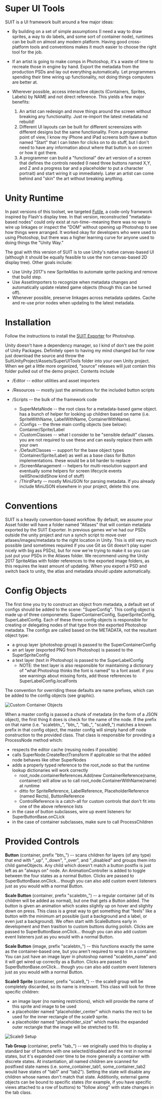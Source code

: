 Super UI Tools
======================================================
SUIT is a UI framework built around a few major ideas:

* By building on a set of simple assumptions (I need a way to draw sprites, a way to do labels, and some sort of container node), runtimes can be built on almost any modern platform. Having good cross-platform tools and conventions makes it much easier to choose the right tool for the job.
* If an artist is going to make comps in Photoshop, it's a waste of time to recreate those in engine by hand. Export the metadata from the production PSDs and lay out everything automatically. Let programmers spending their time wiring up functionality, not doing things computers are better at.
* Wherever possible, access interactive objects (Containers, Sprites, Labels) by NAME and not direct reference. This yields a few major benefits:

	1. An artist can redesign and move things around the screen without breaking any functionality. Just re-import the latest metadata nd rebuild!
	2. Different UI layouts can be built for different screensizes with different designs but the same functionality. From a programmer point of view, I know my iPhone and iPad screens both have a button named "Start" that I can listen for clicks on to do stuff, but I don't need to have any information about where that button is on screen or how it got there.
	3. A programmer can build a "functional" dev art version of a screen that defines the controls needed (I need three buttons named X,Y, and Z and a progress bar and a placeholder to put a character portrait) and start wiring it up immediately. Later an artist can come behind and "skin" the art without breaking anything.




Unity Runtime
======================================================
In past versions of this toolset, we targeted [Futile](https://github.com/MattRix/Futile), a code-only framework inspired by Flash's display tree. In that version, reconstructed "metadata-based nodes" could only exist at run-time--meaning there was no way to wire up linkages or inspect the "DOM" without opening up Photoshop to see how things were arranged. It worked okay for developers who were used to using Photoshop, but there was a higher learning curve for anyone used to doing things the "Unity Way."

The goal with this version of SUIT is to use Unity's native canvas-based UI (although it should be equally feasible to use the non canvas-based 2D display tree). Other goals include:

* Use Unity 2017's new SpriteAtlas to automate sprite packing and remove that build step.
* Use AssetImporters to recognize when metadata changes and automatically update related game objects (though this can be turned off).
* Whenever possible, preserve linkages across metadata updates. Cache and re-use prior nodes when updating to the latest metadata.

Installation
============================================================
Follow the instructions to install the [SUIT Exporter](https://github.com/usesuit/suit_exporter) for Photoshop.

Unity doesn't have a dependency manager, so I kind of don't see the point of Unity Packages. Definitely open to having my mind changed but for now just download the source and throw the SuitUnityProject/Assets/SuperUITools folder into your own Unity project. When we get a little more organized, "source" releases will just contain this folder pulled out of the demo project. Contents include

* /Editor -- editor utilities and asset importers
* /Resources -- mostly just the animations for the included button scripts
* /Scripts -- the bulk of the framework code
	
	* SuperMetaNode -- the root class for a metadata-based game object. has a bunch of helper for looking up children based on name (i.e. SpriteWithName, LabelWithName, ContainerWithName).
	* /Configs -- the three main config objects (see below): Container/Sprite/Label
	* /CustomClasses -- what I consider to be "sensible default" classes. you are not required to use these and can easily replace them with your own
	* /DefaultClasses -- support for the base object types (Container/Sprite/Label) as well as a base class for Button implementations. these would be a bit harder to replace
	* /ScreenManagement -- helpers for multi-resolution support and eventually some helpers for screen lifecycle events (willShow/didShow kind of stuff)
	* /ThirdParty -- mostly MiniJSON for parsing metadata. If you already include MiniJSON elsewhere in your project, delete this one.


Conventions
============================================================
SUIT is a heavily convention-based workflow. By default, we assume your Asset folder will have a folder named "Atlases" that will contain metadata exported by the SUIT Exporter. In previous games we've had our PSDs outside the unity project and run a synch script to move over atlases/images/metadata to the right location in Unity. This is still very much possible (and sometimes required if you use Git as Git doesn't play super nicely with big ass PSDs), but for now we're trying to make it so you can just put your PSDs in the Atlases folder. We recommend using the Unity 2017 SpriteAtlas with folder references to the exported image folders, as this requires the least amount of updating. When you export a PSD and switch back to unity, the atlas and metadata should update automatically.


Config Objects
============================================================
The first time you try to construct an object from metadata, a default set of configs should be added to the scene: "SuperConfig". This config object is made up of three componenets: SuperContainerConfig, SuperSpriteConfig, SuperLabelConfig. Each of these three config objects is responsible for creating or delegating nodes of that type from the exported Photoshop metadata. The configs are called based on the METADATA, not the resultant object type:

* a group layer (photoshop group) is passed to the SuperContainerConfig
* an art layer (exported PNG from Photoshop) is passed to the SuperSpriteConfig
* a text layer (text in Photoshop) is passed to the SuperLabelConfig
	* NOTE: the text layer is also responsible for maintaining a dictionary of "what Photoshop thinks the font is named" to a font asset. if you see warnings about missing fonts, add those references to SuperLabelConfig.localFonts

The convention for overriding these defaults are name prefixes, which can be added to the config objects (see graphic).

![Custom Container Objects](/readme/custom_config.png)

When a master config is passed a chunk of metadata (in the form of a JSON object), the first thing it does is check for the name of the node. If the prefix on that name (i.e. "scalebtn_", "btn_", "tab_", "scale9_") matches a known prefix in that config object, the master config will simply hand off node construction to the provided class. That class is responsible for providing a ProcessNode method which:

* respects the editor cache (reusing nodes if possible)
* calls SuperNode.CreateRectTransform if applicable so that the added node behaves like other SuperNodes
* adds a properly typed reference to the root_node so that the runtime lookup dictionaries will work correctly
	* root_node.containerReferences.Add(new ContainerReference(name, container)) will allow us to call root_node.ContainerWithName(name) at runtime
	* ditto for SpriteReference, LabelReference, PlaceholderReference (named Rects), ButtonReference
	* ControlReference is a catch-all for custom controls that don't fit into one of the above reference lists
* in the case of button subclasses, wire up event listeners for SuperButtonBase.onCLick
* in the case of container subclasses, make sure to call ProcessChildren

Provided Controls
============================================================
**Button** (container, prefix "btn_") -- scans children for layers (of any type) that end with "_up", "_down", "_over", and "_disabled" and groups them into child gameObjects. Any child which doesn't match a button postfix is just left as an "always on" node. An AnimationController is added to toggle between the four states as a normal Button. Clicks are passed to SuperButtonBase.onClick... though you can also add custom event listeners just as you would with a normal Button.

**Scale Button** (container, prefix "scalebtn_") -- a regular container (all of its children will be added as normal), but one that gets a Button added. The button is given an animation which scales slightly up on hover and slighlty down on press. This class is a great way to get something that "feels" like a button with the minimum art possible (just a background and a label, or even just a background). We often start with ScaleButtons early in development and then trasition to custom buttons during polish. Clicks are passed to SuperButtonBase.onClick... though you can also add custom event listeners just as you would with a normal Button.

**Scale Button** (image, prefix "scalebtn_") -- this functions exactly the same as the container-based one, but you aren't required to wrap it in a container. You can just have an image layer in photoshop named "scalebtn_name" and it will get wired up correctly as a Button. Clicks are passed to SuperButtonBase.onClick... though you can also add custom event listeners just as you would with a normal Button.

**Scale9 Sprite** (container, prefix "scale9_") -- the scale9 group will be completely discarded, so its name is irrelevant. This class will look for three specific children:

* an image layer (no naming restrictions), which will provide the name of this sprite and image to be used
* a placeholder named "placeholder_center" which marks the rect to be used for the inner rectangle of the scale9 sprite.
* a placeholder named "placeholder_size" which marks the expanded outer rectangle that the image will be stretched to fill.

![Scale9 Setup](/readme/scale9_structure.png)


**Tab Group** (container, prefix "tab_") -- we originally used this to display a standard bar of buttons with one selected/disabled and the rest in normal states, but it's expanded over time to be more generally a container with discrete states. At instantiation, all named children are scanned for postfixed state names (i.e. some_container_tab1, some_container_tab2 would have states of "tab1" and "tab2"). Setting the state will disable any children whose names don't match that state. Additionlly, external game objects can be bound to specific states (for example, if you have specific views attached to a row of buttons) to "follow along" with state changes in the tab class.